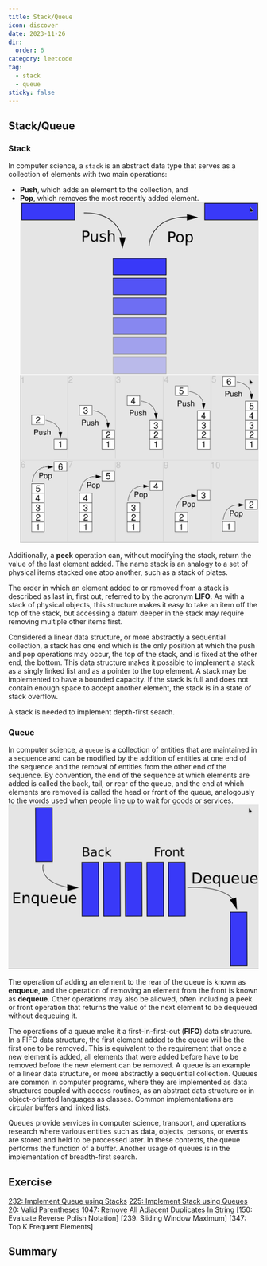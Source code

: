 ```yaml
---
title: Stack/Queue
icon: discover
date: 2023-11-26
dir:
  order: 6
category: leetcode
tag: 
  - stack
  - queue
sticky: false
---
```


## Stack/Queue
### Stack
In computer science, a `stack` is an abstract data type that serves as a collection of elements with two main operations:
- **Push**, which adds an element to the collection, and
- **Pop**, which removes the most recently added element.
![stack](../../../../assets/leetcode/stack_push_pop.png)
![stack](../../../../assets/leetcode/stack.png)

Additionally, a **peek** operation can, without modifying the stack, return the value of the last element added. The name stack is an analogy to a set of physical items stacked one atop another, such as a stack of plates.

The order in which an element added to or removed from a stack is described as last in, first out, referred to by the acronym **LIFO**. As with a stack of physical objects, this structure makes it easy to take an item off the top of the stack, but accessing a datum deeper in the stack may require removing multiple other items first.

Considered a linear data structure, or more abstractly a sequential collection, a stack has one end which is the only position at which the push and pop operations may occur, the top of the stack, and is fixed at the other end, the bottom. This data structure makes it possible to implement a stack as a singly linked list and as a pointer to the top element. A stack may be implemented to have a bounded capacity. If the stack is full and does not contain enough space to accept another element, the stack is in a state of stack overflow.

A stack is needed to implement depth-first search.

### Queue
In computer science, a `queue` is a collection of entities that are maintained in a sequence and can be modified by the addition of entities at one end of the sequence and the removal of entities from the other end of the sequence. By convention, the end of the sequence at which elements are added is called the back, tail, or rear of the queue, and the end at which elements are removed is called the head or front of the queue, analogously to the words used when people line up to wait for goods or services.
![queue](../../../../assets/leetcode/queue.png)

The operation of adding an element to the rear of the queue is known as **enqueue**, and the operation of removing an element from the front is known as **dequeue**. Other operations may also be allowed, often including a peek or front operation that returns the value of the next element to be dequeued without dequeuing it.

The operations of a queue make it a first-in-first-out (**FIFO**) data structure. In a FIFO data structure, the first element added to the queue will be the first one to be removed. This is equivalent to the requirement that once a new element is added, all elements that were added before have to be removed before the new element can be removed. A queue is an example of a linear data structure, or more abstractly a sequential collection. Queues are common in computer programs, where they are implemented as data structures coupled with access routines, as an abstract data structure or in object-oriented languages as classes. Common implementations are circular buffers and linked lists.

Queues provide services in computer science, transport, and operations research where various entities such as data, objects, persons, or events are stored and held to be processed later. In these contexts, the queue performs the function of a buffer. Another usage of queues is in the implementation of breadth-first search.


## Exercise
[232: Implement Queue using Stacks](232_implement_queue_using_stacks.md)
[225: Implement Stack using Queues](225_implement_stack_using_queues.md)
[20: Valid Parentheses](20_valid_parentheses.md)
[1047: Remove All Adjacent Duplicates In String](1047_remove_all_adjacent_duplicates_in_string.md)
[150: Evaluate Reverse Polish Notation]
[239: Sliding Window Maximum]
[347: Top K Frequent Elements]


## Summary
